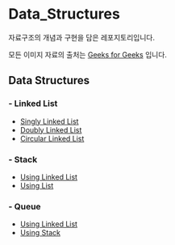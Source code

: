 # Data_Structures
자료구조의 개념과 구현을 담은 레포지토리입니다.

모든 이미지 자료의 출처는 [Geeks for Geeks](https://www.geeksforgeeks.org) 입니다.


## Data Structures


### - Linked List
* [Singly Linked List](https://github.com/toutelajourn6e/Data_Structures-Algorithms/tree/master/Data%20Structures/Linked%20List/Singly%20Linked%20List)
* [Doubly Linked List](https://github.com/toutelajourn6e/Data_Structures-Algorithms/tree/master/Data%20Structures/Linked%20List/Doubly%20Linked%20List)
* [Circular Linked List](https://github.com/toutelajourn6e/Data_Structures-Algorithms/tree/master/Data%20Structures/Linked%20List/Circular%20Linked%20List)

### - Stack
* [Using Linked List](https://github.com/toutelajourn6e/Data_Structures-Algorithms/tree/master/Data%20Structures/Stack)
* [Using List](https://github.com/toutelajourn6e/Data_Structures-Algorithms/tree/master/Data%20Structures/Stack)

### - Queue
* [Using Linked List](https://github.com/toutelajourn6e/Data_Structures-Algorithms/tree/master/Data%20Structures/Queue/Using%20Linked%20List)
* [Using Stack](https://github.com/toutelajourn6e/Data_Structures-Algorithms/tree/master/Data%20Structures/Queue/Using%20Stack)
